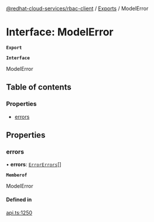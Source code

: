 [@redhat-cloud-services/rbac-client](../README.md) / [Exports](../modules.md) / ModelError

# Interface: ModelError

**`Export`**

**`Interface`**

ModelError

## Table of contents

### Properties

- [errors](ModelError.md#errors)

## Properties

### errors

• **errors**: [`ErrorErrors`](ErrorErrors.md)[]

**`Memberof`**

ModelError

#### Defined in

[api.ts:1250](https://github.com/mkholjuraev/javascript-clients/blob/master/packages/rbac/api.ts#L1250)

